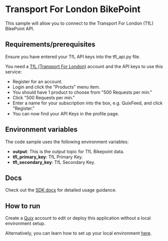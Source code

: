 # Transport For London BikePoint
This sample will allow you to connect to the Transport For London (TfL) BikePoint API.

## Requirements/prerequisites
Ensure you have entered your TfL API keys into the tfl_api.py file.

You need a [TfL (Transport For London)](https://api-portal.tfl.gov.uk/) account and the API keys to use this service:
- Register for an account.
- Login and click the "Products" menu item.
- You should have 1 product to choose from "500 Requests per min."
- Click "500 Requests per min."
- Enter a name for your subscription into the box, e.g. QuixFeed, and click "Register."
- You can now find your API Keys in the profile page.

## Environment variables

The code sample uses the following environment variables:

- **output**: This is the output topic for TfL Bikepoint data.
- **tfl_primary_key**: TfL Primary Key.
- **tfl_secondary_key**: TfL Secondary Key.

## Docs
Check out the [SDK docs](https://quix.io/docs/sdk/introduction.html) for detailed usage guidance.

## How to run
Create a [Quix](https://portal.platform.quix.ai/self-sign-up?xlink=github) account to edit or deploy this application without a local environment setup.

Alternatively, you can learn how to set up your local environment [here](https://quix.io/docs/sdk/python-setup.html).